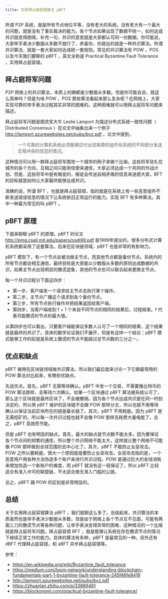 ```yaml
---
title: 实用拜占庭容错算法 pBFT
---
```


所谓 P2P 系统，就是所有节点地位平等，没有老大的系统。没有老大有一个最大的问题，就是没有了事实裁决的能力。各个节点如果出现了数据不统一，如何达成共识就变得困得。补充一句，共识的意思就是大家都认可同一份数据。你可能说，大家举手表决少数服从多数不就行了，恭喜你，你提出的就是一种共识算法。所谓共识算法，就是一套大家如何达成统一套规则。常见的共识算法有 POW ，POS 以及今天我们要聊的 pBFT ，英文全称是 Practical Byzantine Fault Tolerance ，实用拜占庭容错。

## 拜占庭将军问题

P2P 网络上的共识算法，本质上的确都是少数服从多数。但是你可能会说，就这么简单吗？但是为啥 POW ，POS 那些算法看起来那么复杂呢？在网络上，大家实现可靠的举手表决过程其实非常的困难的。这种困难就可以用拜占庭将军问题来描述。

拜占庭将军问题是图灵奖大牛 Leslie Lamport 为描述分布式系统一致性问题（ Distributed Consensus ）在论文中抽象出来一个例子 http://lamport.azurewebsites.net/pubs/byz.pdf 。论文中提到，

> 一个可靠的计算机系统必须能够应付出现故障的组件给系统的不同部分发送互相冲突的信息的情况。

这种情况可以用一群拜占庭将军围攻一个城市的例子来做个比喻。这些将军驻扎在城市的各个方向，互相之间只能用信使来通信，大家必须达成一个共同的作战计划。但是，这些将军中是有叛徒的，叛徒会传送自相矛盾的信息来迷惑大家。BFT 的目标就是如何让大家最终能够达成共识。

准确的说，所谓 BFT ，也就是拜占庭容错，指的就是在系统上有一些恶意组件不断发送错误信息的情况下让系统依旧正常运行的能力。实现 BFT 有多种算法。其中一种最为常见的叫 pBFT 。

## pBFT 原理

下面来聊聊 pBFT 的原理。pBFT 的论文 http://pmg.csail.mit.edu/papers/osdi99.pdf 是1999年提出的。很多分布式计算机系统都采用了这套算法。后来在区块链领域，pBFT 也是非常的有影响力。

pBFT 模型下，有一个节点会被当做主节点，而其他节点都是备份节点。系统内的所有节点都会相互通信，最终目标是大家能以少数服从多数的原则达成数据的共识。如果主节点出现明显的撒谎迹象，其他的节点也可以联合起来更换主节点。

每一个共识过程分下面这四步：

- 第一步，客户端发一个请求给主节点去执行某个操作。
- 第二步，主节点广播这个请求到各个备份节点。
- 第三步，所有节点执行操作并把结果返回给客户端。
- 第四步，当客户端收到 f + 1 个来自不同节点的相同的结果后，过程结束。f 代表可能撒谎的节点的最大值。

从第四步也可以看出，只要客户端能保证多数人认可了一个相同的结果，这个结果就是最终的共识了。具体的数学论证我们不展开，但是有这样一个结论：pBFT 模式能够工作的前提是系统上撒谎的节点不能超过总节点数的三分之一。

## 优点和缺点

pBFT 被用在区块链领域做共识算法，所以我们最后就来讨论一下它跟最常用的 POW 算法对比起来，有哪些优缺点。

先说优点。首先，pBFT 无需等待确认。pBFT 中发一个交易，不需要像比特币的 POW 算法那样，去等待六次确认。如果一个区块通过 pBFT 算法被系统认可了，那么这个区块就是最终区块了，不会被撤销。因为各个节点达成共识是在同一时刻决定的，所以用 pBFT 维护的区块链不会跟 POW 那样分叉，所以也就不用等待确认以保证当前区块所在的链是最长链了。其次，pBFT 不用耗能。因为 pBFT 是无需挖矿的，所以每一次共识过程也就不会像 POW 那样去耗费大量电能了。总之，pBFT 高效而节能。

但是 pBFT 也有明显的缺点。首先，最大的缺点是节点数不能太多。因为要保证各个节点间的频繁的通信，所以整个共识网络不能太大，这样就让整个网络不可能像 POW 那样做到全球范围的去中心化了。其次，pBFT 不能防止女巫攻击。POW 之所以要耗能，很大一个原因就是要防止女巫攻击。女巫攻击指的是，一个恶意用户用各种方法伪造多个账户来进行共识过程。POW 是通过巨大的金钱消耗来增加伪造一个新账户的难度，而 pBFT 就没有这一层保证了。所以 pBFT 比较适合有准入许可的联盟链，不太适合做无准入门槛的公链。

总之，pBFT 跟 POW 的区别是非常明显的。

## 总结

关于实用拜占庭容错算法 pBFT ，我们就聊这么多了。总结起来，共识算法的本质虽然也是举手表决少数服从多数，但是由于网络上各个节点互不见面，可能有两面三刀的撒谎节点等各种问题，让举手表决变得异常的困难，这种情况的一个比喻就是拜占庭将军问题。拜占庭容错 BFT ，就是能够让系统在存在撒谎节点的情况下继续正常工作的能力。具体的算法有多种，pBFT 是最常见的一种。另外还有 dBFT 代理拜占庭容错，和 aBFT 异步拜占庭容错等。

参考：

- https://en.wikipedia.org/wiki/Byzantine_fault_tolerance
- https://medium.com/loom-network/understanding-blockchain-fundamentals-part-1-byzantine-fault-tolerance-245f46fe8419
- http://lamport.azurewebsites.net/pubs/byz.pdf
- https://zhuanlan.zhihu.com/p/33666461
- https://blockonomi.com/practical-byzantine-fault-tolerance/

